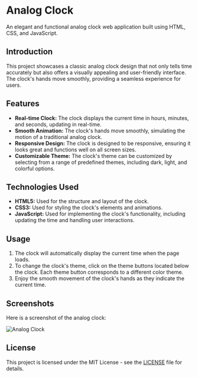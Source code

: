 # Analog Clock

An elegant and functional analog clock web application built using HTML, CSS, and JavaScript.

## Introduction

This project showcases a classic analog clock design that not only tells time accurately but also offers a visually appealing and user-friendly interface. The clock's hands move smoothly, providing a seamless experience for users.

## Features

- **Real-time Clock:** The clock displays the current time in hours, minutes, and seconds, updating in real-time.
- **Smooth Animation:** The clock's hands move smoothly, simulating the motion of a traditional analog clock.
- **Responsive Design:** The clock is designed to be responsive, ensuring it looks great and functions well on all screen sizes.
- **Customizable Theme:** The clock's theme can be customized by selecting from a range of predefined themes, including dark, light, and colorful options.

## Technologies Used

- **HTML5:** Used for the structure and layout of the clock.
- **CSS3:** Used for styling the clock's elements and animations.
- **JavaScript:** Used for implementing the clock's functionality, including updating the time and handling user interactions.

## Usage
1. The clock will automatically display the current time when the page loads.
2. To change the clock's theme, click on the theme buttons located below the clock. Each theme button corresponds to a different color theme.
3. Enjoy the smooth movement of the clock's hands as they indicate the current time.

## Screenshots
Here is a screenshot of the analog clock:

![Analog Clock](screenshot.png)

## License

This project is licensed under the MIT License - see the [LICENSE](../LICENSE) file for details.

